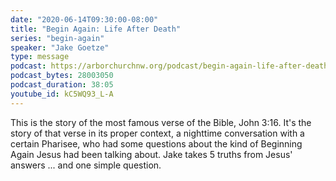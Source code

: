 ```yaml
---
date: "2020-06-14T09:30:00-08:00"
title: "Begin Again: Life After Death"
series: "begin-again"
speaker: "Jake Goetze"
type: message
podcast: https://arborchurchnw.org/podcast/begin-again-life-after-death.m4a
podcast_bytes: 28003050
podcast_duration: 38:05
youtube_id: kC5WQ93_L-A
---
```


This is the story of the most famous verse of the Bible, John 3:16. It's the story of that verse in its proper context,
a nighttime conversation with a certain Pharisee, who had some questions about the kind of Beginning Again Jesus had been
talking about. Jake takes 5 truths from Jesus' answers ... and one simple question.


